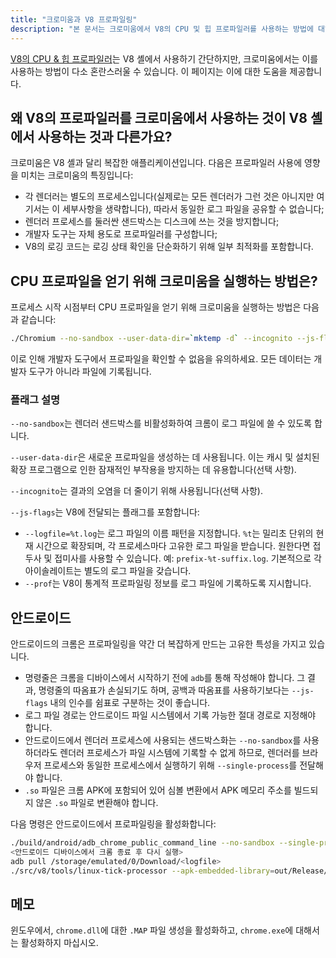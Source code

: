 ```yaml
---
title: "크로미움과 V8 프로파일링"
description: "본 문서는 크로미움에서 V8의 CPU 및 힙 프로파일러를 사용하는 방법에 대해 설명합니다."
---
```

[V8의 CPU & 힙 프로파일러](/docs/profile)는 V8 셸에서 사용하기 간단하지만, 크로미움에서는 이를 사용하는 방법이 다소 혼란스러울 수 있습니다. 이 페이지는 이에 대한 도움을 제공합니다.

## 왜 V8의 프로파일러를 크로미움에서 사용하는 것이 V8 셸에서 사용하는 것과 다른가요?

크로미움은 V8 셸과 달리 복잡한 애플리케이션입니다. 다음은 프로파일러 사용에 영향을 미치는 크로미움의 특징입니다:

- 각 렌더러는 별도의 프로세스입니다(실제로는 모든 렌더러가 그런 것은 아니지만 여기서는 이 세부사항을 생략합니다), 따라서 동일한 로그 파일을 공유할 수 없습니다;
- 렌더러 프로세스를 둘러싼 샌드박스는 디스크에 쓰는 것을 방지합니다;
- 개발자 도구는 자체 용도로 프로파일러를 구성합니다;
- V8의 로깅 코드는 로깅 상태 확인을 단순화하기 위해 일부 최적화를 포함합니다.

## CPU 프로파일을 얻기 위해 크로미움을 실행하는 방법은?

프로세스 시작 시점부터 CPU 프로파일을 얻기 위해 크로미움을 실행하는 방법은 다음과 같습니다:

```bash
./Chromium --no-sandbox --user-data-dir=`mktemp -d` --incognito --js-flags='--prof'
```

이로 인해 개발자 도구에서 프로파일을 확인할 수 없음을 유의하세요. 모든 데이터는 개발자 도구가 아니라 파일에 기록됩니다.

### 플래그 설명

`--no-sandbox`는 렌더러 샌드박스를 비활성화하여 크롬이 로그 파일에 쓸 수 있도록 합니다.

`--user-data-dir`은 새로운 프로파일을 생성하는 데 사용됩니다. 이는 캐시 및 설치된 확장 프로그램으로 인한 잠재적인 부작용을 방지하는 데 유용합니다(선택 사항).

`--incognito`는 결과의 오염을 더 줄이기 위해 사용됩니다(선택 사항).

`--js-flags`는 V8에 전달되는 플래그를 포함합니다:

- `--logfile=%t.log`는 로그 파일의 이름 패턴을 지정합니다. `%t`는 밀리초 단위의 현재 시간으로 확장되며, 각 프로세스마다 고유한 로그 파일을 받습니다. 원한다면 접두사 및 접미사를 사용할 수 있습니다. 예: `prefix-%t-suffix.log`. 기본적으로 각 아이솔레이트는 별도의 로그 파일을 갖습니다.
- `--prof`는 V8이 통계적 프로파일링 정보를 로그 파일에 기록하도록 지시합니다.

## 안드로이드

안드로이드의 크롬은 프로파일링을 약간 더 복잡하게 만드는 고유한 특성을 가지고 있습니다.

- 명령줄은 크롬을 디바이스에서 시작하기 전에 `adb`를 통해 작성해야 합니다. 그 결과, 명령줄의 따옴표가 손실되기도 하며, 공백과 따옴표를 사용하기보다는 `--js-flags` 내의 인수를 쉼표로 구분하는 것이 좋습니다.
- 로그 파일 경로는 안드로이드 파일 시스템에서 기록 가능한 절대 경로로 지정해야 합니다.
- 안드로이드에서 렌더러 프로세스에 사용되는 샌드박스화는 `--no-sandbox`를 사용하더라도 렌더러 프로세스가 파일 시스템에 기록할 수 없게 하므로, 렌더러를 브라우저 프로세스와 동일한 프로세스에서 실행하기 위해 `--single-process`를 전달해야 합니다.
- `.so` 파일은 크롬 APK에 포함되어 있어 심볼 변환에서 APK 메모리 주소를 빌드되지 않은 `.so` 파일로 변환해야 합니다.

다음 명령은 안드로이드에서 프로파일링을 활성화합니다:

```bash
./build/android/adb_chrome_public_command_line --no-sandbox --single-process --js-flags='--logfile=/storage/emulated/0/Download/%t.log,--prof'
<안드로이드 디바이스에서 크롬 종료 후 다시 실행>
adb pull /storage/emulated/0/Download/<logfile>
./src/v8/tools/linux-tick-processor --apk-embedded-library=out/Release/lib.unstripped/libchrome.so --preprocess <logfile>
```

## 메모

윈도우에서, `chrome.dll`에 대한 `.MAP` 파일 생성을 활성화하고, `chrome.exe`에 대해서는 활성화하지 마십시오.
